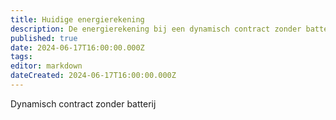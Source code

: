 ```yaml
---
title: Huidige energierekening
description: De energierekening bij een dynamisch contract zonder batterij
published: true
date: 2024-06-17T16:00:00.000Z
tags: 
editor: markdown
dateCreated: 2024-06-17T16:00:00.000Z
---
```


Dynamisch contract zonder batterij
